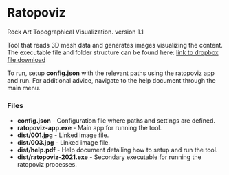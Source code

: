 
# Ratopoviz

Rock Art Topographical Visualization. 
version 1.1

Tool that reads 3D mesh data and generates images visualizing the content. The executable file and folder structure can be found here:  [link to dropbox file download](https://www.dropbox.com/sh/tm877gq2sr5cgey/AAB_0rTsZw71m-374CT4auPBa?dl=1)

To run, setup **config.json** with the relevant paths using the ratopoviz app and run.  For additional advice, navigate to the help document through the main menu.

### Files

- **config.json** - Configuration file where paths and settings are defined.
- **ratopoviz-app.exe** - Main app for running the tool.
- **dist/001.jpg** - Linked image file.
- **dist/003.jpg** - Linked image file.
- **dist/help.pdf** - Help document detailing how to setup and run the tool.
- **dist/ratopoviz-2021.exe** - Secondary executable for running the ratopoviz processes.
